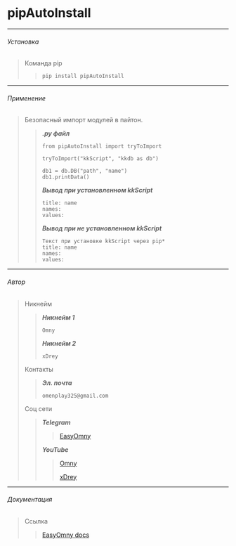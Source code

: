 # pipAutoInstall

***

###### Установка

> Команда pip
>> ```
>> pip install pipAutoInstall
>> ```

***

###### Применение

> Безопасный импорт модулей в пайтон.
>> ***.py файл***
>> ```
>> from pipAutoInstall import tryToImport
>>
>> tryToImport("kkScript", "kkdb as db")
>> 
>> db1 = db.DB("path", "name")
>> db1.printData()
>> ```
>> ***Вывод при установленном kkScript***
>>
>> ```
>> title: name
>> names:
>> values:
>> ```
>> ***Вывод при не установленном kkScript***
>> ```
>> Текст при установке kkScript через pip*
>>title: name
>> names:
>> values:
>> ```

***

###### Автор

>Никнейм
>> ***Никнейм 1***
>> ```
>> Omny
>> ```
>> ***Никнейм 2***
>> ```
>> xDrey
>> ```
>Контакты
>>***Эл. почта***
>>```
>>omenplay325@gmail.com
>>```
>Соц сети
>>***Telegram***
>>>[EasyOmny](https://t.me/EasyOmny)
>>
>>***YouTube***
>>>[Omny](https://youtube.com/@omnycus?si=SoT0Cady7HjVtZ_S)
>>>
>>>[xDrey](https://youtube.com/@xDrey-gnp?si=dt1ryQAAAcEuFC-g)

***

###### Документация

>Ссылка
>>[EasyOmny docs](https://easyomny.github.io/docs/pages/pipAutoInstall.html)
